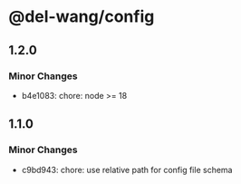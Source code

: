 # @del-wang/config

## 1.2.0

### Minor Changes

- b4e1083: chore: node >= 18

## 1.1.0

### Minor Changes

- c9bd943: chore: use relative path for config file schema
